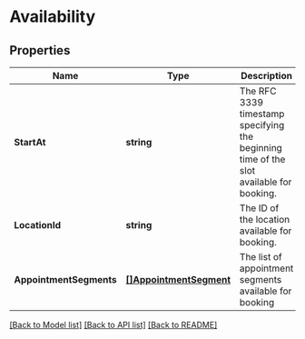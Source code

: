 # Availability

## Properties

 Name                    | Type                                              | Description                                                                             | Notes                        
-------------------------|---------------------------------------------------|-----------------------------------------------------------------------------------------|------------------------------
 **StartAt**             | **string**                                        | The RFC 3339 timestamp specifying the beginning time of the slot available for booking. | [optional] [default to null] 
 **LocationId**          | **string**                                        | The ID of the location available for booking.                                           | [optional] [default to null] 
 **AppointmentSegments** | [**[]AppointmentSegment**](AppointmentSegment.md) | The list of appointment segments available for booking                                  | [optional] [default to null] 

[[Back to Model list]](../README.md#documentation-for-models) [[Back to API list]](../README.md#documentation-for-api-endpoints) [[Back to README]](../README.md)

